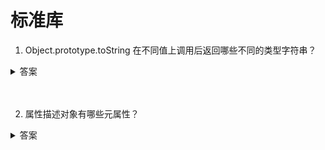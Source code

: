 # 标准库

1. Object.prototype.toString 在不同值上调用后返回哪些不同的类型字符串？

<details>
<summary>答案</summary>

数值：返回`[object Number]`。
字符串：返回`[object String]`。
布尔值：返回`[object Boolean]`。
undefined：返回`[object Undefined]`。
null：返回`[object Null]`。
数组：返回`[object Array]`。
arguments 对象：返回`[object Arguments]`。
函数：返回`[object Function]`。
Error 对象：返回`[object Error]`。
Date 对象：返回`[object Date]`。
RegExp 对象：返回`[object RegExp]`。
Symbol 值：返回`[object Symbol]`。
Set 对象：返回`[object Set]`。
Map 对象： 返回`[object Map]`。
WeakSet 对象：返回`[object WeakSet]`。
WeakMap 对象：返回`[object WeakMap]`。
Reflect 对象：返回`[object Reflect]`。
Promise 对象：返回`[object Promise]`。
Generator 函数：返回`[object GeneratorFunction]`。
async 函数：返回`[object AsyncFunction]`。
其他对象：返回`[object Object]`。

</details>
<br><br>

2. 属性描述对象有哪些元属性？

<details>
<summary>答案</summary>


```js
{
  value: undefined,
  writable: true,
  enumerable: true,
  configurable: true,
  get: undefined,
  set: undefined
}
```

* `value`是该属性的属性值，默认为undefined
* `writable` 表示属性值（value）是否可改变（即是否可写），默认为true
* `enumerable` 表示该属性是否可遍历，默认为true。如果设为 false，则 `for...in`，`Object.keys()`，`JSON.stringify()`，`Object.assign()`将会跳过该属性
* `configurable` 表示可配置性，默认为true。如果设为 false，则无法删除该属性，也不得改变该属性的属性描述对象
* `get` 取值函数（getter）
* `set` 存值函数（setter）
</details>
<br><br>